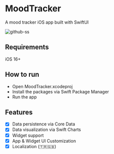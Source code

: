 # MoodTracker
A mood tracker iOS app built with SwiftUI

![github-ss](https://github.com/mustafacobann/MoodTracker/assets/22526834/0c93b12d-e23d-466a-9b52-157a29358c45)

## Requirements  
iOS 16+

## How to run  
* Open MoodTracker.xcodeproj
* Install the packages via Swift Package Manager
* Run the app

## Features
- [x] Data persistence via Core Data
- [x] Data visualization via Swift Charts 
- [x] Widget support
- [x] App & Widget UI Customization
- [x] Localization (🇹🇷🇬🇧)
